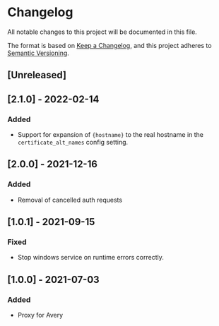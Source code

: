 # Changelog
All notable changes to this project will be documented in this file.

The format is based on [Keep a Changelog](https://keepachangelog.com/en/1.0.0/),
and this project adheres to [Semantic Versioning](https://semver.org/spec/v2.0.0.html).

## [Unreleased]

## [2.1.0] - 2022-02-14

### Added
- Support for expansion of `{hostname}` to the real hostname in the
  `certificate_alt_names` config setting.

## [2.0.0] - 2021-12-16

### Added
- Removal of cancelled auth requests

## [1.0.1] - 2021-09-15

### Fixed
- Stop windows service on runtime errors correctly.

## [1.0.0] - 2021-07-03

### Added
- Proxy for Avery
